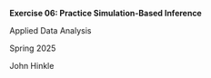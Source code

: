 **Exercise 06: Practice Simulation-Based Inference**

Applied Data Analysis

Spring 2025

John Hinkle
